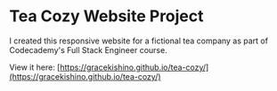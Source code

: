 # Tea Cozy Website Project

I created this responsive website for a fictional tea company as part of Codecademy's Full Stack Engineer course. 

View it here: [https://gracekishino.github.io/tea-cozy/](https://gracekishino.github.io/tea-cozy/)

